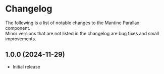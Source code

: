 # Changelog

The following is a list of notable changes to the Mantine Parallax component.  
Minor versions that are not listed in the changelog are bug fixes and small improvements.

## 1.0.0 (2024-11-29)

- Initial release
